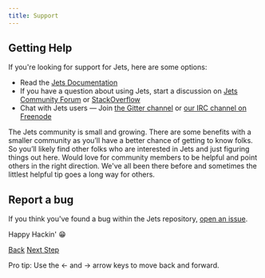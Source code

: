 ```yaml
---
title: Support
---
```


## Getting Help

If you're looking for support for Jets, here are some options:

* Read the [Jets Documentation](http://rubyonjets.com)
* If you have a question about using Jets, start a discussion on [Jets Community Forum](https://community.rubyonjets.com/) or [StackOverflow](https://stackoverflow.com/questions/tagged/rubyonjets)
* Chat with Jets users &mdash; Join [the Gitter channel](https://gitter.im/tongueroo/jets) or [our IRC channel on Freenode](irc:irc.freenode.net/rubyonjets)

The Jets community is small and growing.  There are some benefits with a smaller community as you’ll have a better chance of getting to know folks. So you’ll likely find other folks who are interested in Jets and just figuring things out here. Would love for community members to be helpful and point others in the right direction. We've all been there before and sometimes the littlest helpful tip goes a long way for others.

## Report a bug

If you think you've found a bug within the Jets repository, [open an issue](https://github.com/tongueroo/jets/issues/new/choose).

Happy Hackin' 😁

<a id="prev" class="btn btn-basic" href="{% link _docs/contributing.md %}">Back</a>
<a id="next" class="btn btn-primary" href="{% link _docs/conduct.md %}">Next Step</a>
<p class="keyboard-tip">Pro tip: Use the <- and -> arrow keys to move back and forward.</p>

